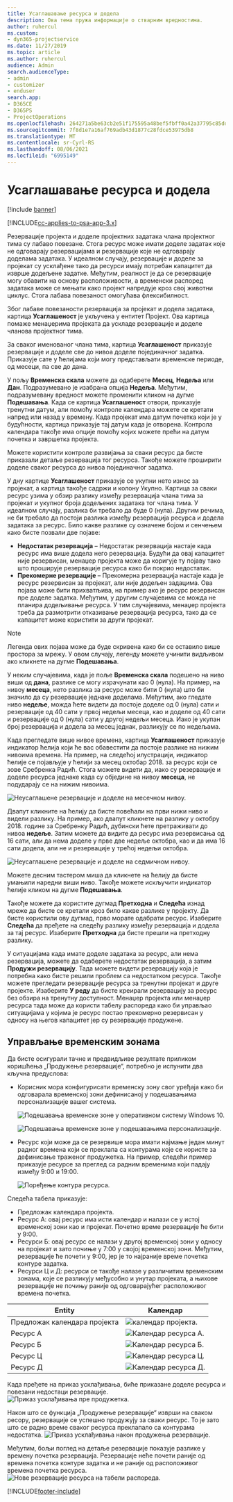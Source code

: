 ```yaml
---
title: Усаглашавање ресурса и додела
description: Ова тема пружа информације о стварним вредностима.
author: ruhercul
ms.custom:
- dyn365-projectservice
ms.date: 11/27/2019
ms.topic: article
ms.author: ruhercul
audience: Admin
search.audienceType:
- admin
- customizer
- enduser
search.app:
- D365CE
- D365PS
- ProjectOperations
ms.openlocfilehash: 264271a5be63cb2e51f175595a48bef5fbff0a42a37795c85dd5b4725deec35e
ms.sourcegitcommit: 7f8d1e7a16af769adb43d1877c28fdce53975db8
ms.translationtype: MT
ms.contentlocale: sr-Cyrl-RS
ms.lasthandoff: 08/06/2021
ms.locfileid: "6995149"
---
```

# <a name="reconcile-bookings-and-assignments"></a>Усаглашавање ресурса и додела

[!include [banner](../includes/psa-now-project-operations.md)]

[!INCLUDE[cc-applies-to-psa-app-3.x](../includes/cc-applies-to-psa-app-3x.md)]

Резервације пројекта и доделе пројектних задатака члана пројектног тима су лабаво повезане. Стога ресурс може имати доделе задатак које не одговарају резервацијама и резервације које не одговарају доделама задатака. У идеалном случају, резервације и доделе за пројекат су усклађене тако да ресурси имају потребан капацитет да изврше додељене задатке. Међутим, реалност је да се резервације могу обавити на основу расположивости, а временски распоред задатака може се мењати како пројект напредује кроз свој животни циклус. Стога лабава повезаност омогућава флексибилност.

Због лабаве повезаности резервација за пројекат и додела задатака, картица **Усаглашеност** је укључена у ентитет Пројект. Ова картица помаже менаџерима пројеката да ускладе резервације и доделе чланова пројектног тима.

За сваког именованог члана тима, картица **Усаглашеност** приказује резервације и доделе све до нивоа доделе појединачног задатка. Приказује сате у ћелијама који могу представљати временске периоде, од месеци, па све до дана.

У пољу **Временска скала** можете да одаберете **Месец**, **Недеља** или **Дан**. Подразумевано је изабрана опција **Недеља**. Међутим, подразумевану вредност можете променити кликом на дугме **Подешавања**. Када се картица **Усаглашеност** отвори, приказује тренутни датум, али помоћу контроле календара можете се кретати напред или назад у времену. Када пројекат има датум почетка који је у будућности, картица приказује тај датум када је отворена. Контрола календара такође има опције помоћу којих можете прећи на датум почетка и завршетка пројекта.

Можете користити контроле развијања за сваки ресурс да бисте приказали детаље резервација тог ресурса. Такође можете проширити доделе сваког ресурса до нивоа појединачног задатка.

У дну картице **Усаглашеност** приказује се укупни нето износ за пројекат, а картица такође садржи и колону Укупно. Картица за сваки ресурс узима у обзир разлику између резервација члана тима за пројекат и укупног броја додељених задатака тог члана тима. У идеалном случају, разлика би требало да буде 0 (нула). Другим речима, не би требало да постоји разлика између резервација ресурса и додела задатака за ресурс. Било какве разлике су означене бојом и сенчењем како бисте позвали две појаве:

- **Недостатак резервација** – Недостатак резервација настаје када ресурс има више додела него резервација. Будући да овај капацитет није резервисан, менаџер пројекта може да коригује ту појаву тако што проширује резервације ресурса како би покрио недостатак.
- **Прекомерне резервације** – Прекомерна резервација настаје када је ресурс резервисан за пројекат, али није додељен задацима. Ова појава може бити прихватљива, на пример ако је ресурс резервисан пре доделе задатка. Међутим, у другим случајевима се можда не планира додељивање ресурса. У тим случајевима, менаџер пројекта треба да размотрити отказивање резервација ресурса, тако да се капацитет може користити за други пројекат.

> [!NOTE]
> Легенда ових појава може да буде скривена како би се оставило више простора за мрежу. У овом случају, легенду можете учинити видљивом ако кликнете на дугме **Подешавања**.

У неким случајевима, када је поље **Временска скала** подешено на ниво виши од **дана**, разлике се могу израчунати као 0 (нула). На пример, на нивоу **месеца**, нето разлика за ресурс може бити 0 (нула) што би значило да су резервације једнаке доделама. Међутим, ако гледате ниво **недеље**, можда ћете видети да постоје доделе од 0 (нула) сати и резервације од 40 сати у првој недељи месеца, као и доделе од 40 сати и резервације од 0 (нула) сати у другој недељи месеца. Иако је укупан број резервација и додела за месец једнак, разликују се по недељама.

Када прегледате више нивое времена, картица **Усаглашеност** приказује индикатор ћелија који ће вас обавестити да постоје разлике на нижим нивоима времена. На пример, на следећој илустрацији, индикатор ћелије се појављује у ћелији за месец октобар 2018. за ресурс који се зове Сребренка Радић. Стога можете видети да, иако су резервације и доделе ресурса једнаке када су обједине на нивоу **месеца**, не подударају се на нижим нивоима.

![Неусаглашене резервације и доделе на месечном нивоу.](media/reconcile-assignments-01.JPG)

Двапут кликните на ћелију да бисте повећали на први нижи ниво и видели разлику. На пример, ако двапут кликнете на разлику у октобру 2018. године за Сребренку Радић, дубински ћете претраживати до нивоа **недеље**. Затим можете да видите да ресурс има резервисања од 16 сати, али да нема доделе у прве две недеље октобра, као и да има 16 сати додела, али не и резервације у трећој недељи октобра.

![Неусаглашене резервације и доделе на седмичном нивоу.](media/reconcile-assignments-02.JPG)

Можете десним тастером миша да кликнете на ћелију да бисте умањили наредни виши ниво. Такође можете искључити индикатор ћелије кликом на дугме **Подешавања**. 

Такође можете да користите дугмад **Претходна** и **Следећа** изнад мреже да бисте се кретали кроз било какве разлике у пројекту. Да бисте користили ову дугмад, прво морате одабрати ресурс. Изаберите **Следећа** да пређете на следећу разлику између резервација и додела за тај ресурс. Изаберите **Претходна** да бисте прешли на претходну разлику.

У ситуацијама када имате доделе задатака за ресурс, али нема резервација, можете да одаберете недостатак резервација, а затим **Продужи резервацију**. Тада можете видети резервацију која је потребна како бисте решили проблем са недостатком ресурса. Такође можете прегледати резервације ресурса за тренутни пројекат и друге пројекте. Изаберите **У реду** да бисте креирали резервацију за ресурс без обзира на тренутну доступност. Менаџер пројекта или менаџер ресурса тада може да користи табелу распореда како би управљао ситуацијама у којима је ресурс постао прекомерно резервисан у односу на његов капацитет јер су резервације продужене.

## <a name="managing-with-time-zones"></a>Управљање временским зонама
Да бисте осигурали тачне и предвидљиве резултате приликом коришћења „Продужење резервације“, потребно је испунити два кључна предуслова:  

- Корисник мора конфигурисати временску зону свог уређаја како би одговарала временској зони дефинисаној у подешавањима персонализације вашег система.
 
  ![Подешавања временске зоне у оперативном систему Windows 10.](media/reconcile-assignments-03.png)

  ![Подешавања временске зоне у подешавањима персонализације.](media/reconcile-assignments-04.png)
 
- Ресурс који може да се резервише мора имати најмање један минут радног времена који се преклапа са контурама које се користе за дефинисање траженог продужетка. На пример, следећи пример приказује ресурсе за преглед са радним временима који падају између 9:00 и 19:00. 

  ![Поређење контура ресурса.](media/reconcile-assignments-05.png)

Следећа табела приказује:

- Предложак календара пројекта.
- Ресурс А: овај ресурс има исти календар и налази се у истој временској зони као и пројекат. Почетно време резервације ће бити у 9:00.
- Ресурси Б: овај ресурс се налази у другој временској зони у односу на пројекат и зато почиње у 7:00 у својој временској зони. Међутим, резервације ће почети у 9:00, јер је то најраније време почетка контуре задатка.
- Ресурси Ц и Д: ресурси се такође налазе у различитим временским зонама, које се разликују међусобно и унутар пројеката, а њихове резервације не почињу раније од одговарајућег расположивог времена почетка.

|Entity  |Календар  |
|-|-|
|Предложак календара пројекта   | ![календар пројекта.](media/reconcile-assignments-06.png) |
|Ресурс А  | ![Календар ресурса А.](media/reconcile-assignments-06.png) |
|Ресурс Б  |  ![Календар ресурса Б.](media/reconcile-assignments-07.png) |
|Ресурс Ц  |  ![Календар ресурса Ц.](media/reconcile-assignments-08.png) |
|Ресурс Д  | ![Календар ресурса Д.](media/reconcile-assignments-09.png)  |
 
Када пређете на приказ усклађивања, биће приказане доделе ресурса и повезани недостаци резервације.
 ![Приказ усклађивања пре продужетка.](media/reconcile-assignments-10.png)

Након што се функција „Продужење резервације“ изврши на сваком ресору, резервације се успешно продужују за сваки ресурс. То је зато што се радно време сваког ресурса преклапало са контурама недостатка.
 ![Приказ усклађивања након продужења резервације.](media/reconcile-assignments-11.png) 

Међутим, бољи поглед на детаље резервације показује разлике у времену почетка резервација. Резервације неће почети раније од времена почетка контуре задатка и не раније од расположивог времена почетка ресурса.
 ![Нове резервације ресурса на табели распореда.](media/reconcile-assignments-12.png)


[!INCLUDE[footer-include](../includes/footer-banner.md)]